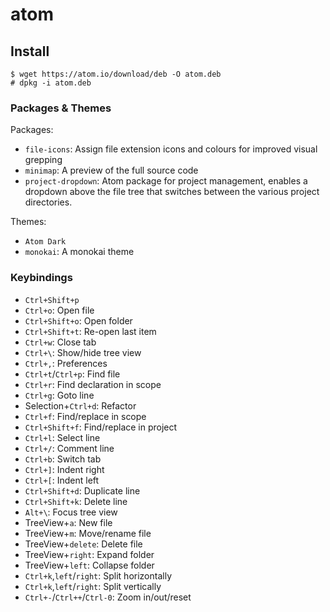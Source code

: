 # atom

## Install

```
$ wget https://atom.io/download/deb -O atom.deb
# dpkg -i atom.deb
```

### Packages & Themes

Packages:

* `file-icons`: Assign file extension icons and colours for improved visual grepping
* `minimap`: A preview of the full source code
* `project-dropdown`: Atom package for project management, enables a dropdown above the file tree that switches between the various project directories.

Themes:

* `Atom Dark`
* `monokai`: A monokai theme

### Keybindings

* `Ctrl+Shift+p`
* `Ctrl+o`: Open file
* `Ctrl+Shift+o`: Open folder
* `Ctrl+Shift+t`: Re-open last item
* `Ctrl+w`: Close tab
* `Ctrl+\`: Show/hide tree view
* `Ctrl+,`: Preferences
* `Ctrl+t`/`Ctrl+p`: Find file
* `Ctrl+r`: Find declaration in scope
* `Ctrl+g`: Goto line
* Selection+`Ctrl+d`: Refactor
* `Ctrl+f`: Find/replace in scope
* `Ctrl+Shift+f`: Find/replace in project
* `Ctrl+l`: Select line
* `Ctrl+/`: Comment line
* `Ctrl+b`: Switch tab
* `Ctrl+]`: Indent right
* `Ctrl+[`: Indent left
* `Ctrl+Shift+d`: Duplicate line
* `Ctrl+Shift+k`: Delete line
* `Alt+\`: Focus tree view
* TreeView+`a`: New file
* TreeView+`m`: Move/rename file
* TreeView+`delete`: Delete file
* TreeView+`right`: Expand folder
* TreeView+`left`: Collapse folder
* `Ctrl+k`,`left`/`right`: Split horizontally
* `Ctrl+k`,`left`/`right`: Split vertically
* `Ctrl+-`/`Ctrl++`/`Ctrl-0`: Zoom in/out/reset
